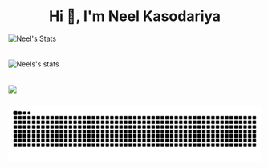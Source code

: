 <h1 align="center">Hi 👋, I'm Neel Kasodariya</h1>

[![Neel's Stats](https://awesome-github-stats.azurewebsites.net/user-stats/KasodariyaNeel?cardType=level&theme=github-dark)](https://git.io/awesome-stats-card)
</br></br></br>
![Neels's stats](https://github-readme-stats.vercel.app/api/top-langs?username=KasodariyaNeel&show_icons=true&theme=github-dark&layout=compact)
</br></br></br>
<img src="https://github-readme-streak-stats.herokuapp.com/?user=KasodariyaNeel&theme=github-dark"/>

###
<picture>
  <source media="(prefers-color-scheme: dark)" srcset="https://raw.githubusercontent.com/KhilanVitthani/KhilanVitthani/output/github-contribution-grid-snake-dark.svg">
  <source media="(prefers-color-scheme: light)" srcset="https://raw.githubusercontent.com/KhilanVitthani/KhilanVitthani/output/github-contribution-grid-snake.svg">
  <img alt="github contribution grid snake animation" src="https://raw.githubusercontent.com/KhilanVitthani/KhilanVitthani/output/github-contribution-grid-snake.svg">
</picture>
